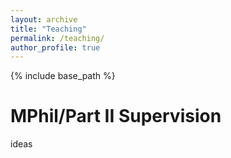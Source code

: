 ```yaml
---
layout: archive
title: "Teaching"
permalink: /teaching/
author_profile: true
---
```


{% include base_path %}

MPhil/Part II Supervision
=====
ideas
